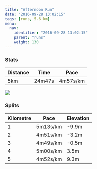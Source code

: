 ```yaml
---
title: "Afternoon Run"
date: "2016-09-28 13:02:15"
tags: [runs, 5-6 km]
menu:
  nav:
    identifier: "2016-09-28 13:02:15"
    parent: "runs"
    weight: 130
---
```


### Stats

| Distance | Time | Pace |
|----------|------|------|
|5km|24m47s|4m57s/km|

<img src='https://maps.googleapis.com/maps/api/staticmap?maptype=roadmap&path=enc:ihkeIn~tLbCz_@w@jBBl]}ApRtBfBiA|@DnCjFlVxJ~Pz@nMnBtF~DzErD`@pIhOaJ}N}Da@{EsG_E}UwGgKiGeVc@yGzAw@}A{@lAqTAw^~AqImEwR&key=AIzaSyAfqMeaZ1CCJFGP5cWud__oZnT_Pybg-1M&size=800x800&markers=color:yellow|label:S|53.47477,-2.24248&markers=color:green|label:F|53.47497999999998,-2.24308'>

### Splits

| Kilometre | Pace | Elevation |
|------|------|-----------|
|1|5m13s/km|-9.9m|
|2|4m51s/km|-3.2m|
|3|4m49s/km|-0.5m|
|4|5m00s/km|3.5m|
|5|4m52s/km|9.3m|
